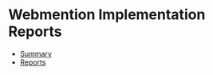 # Webmention Implementation Reports

* [Summary](https://webmention.net/implementation-reports/summary/)
* [Reports](https://github.com/w3c/webmention/tree/main/web/implementation-reports)
